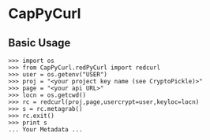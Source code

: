 # CapPyCurl
## Basic Usage
    >>> import os
    >>> from CapPyCurl.redPyCurl import redcurl
    >>> user = os.getenv("USER")
    >>> proj = "<your project key name (see CryptoPickle)>"
    >>> page = "<your api URL>"
    >>> locn = os.getcwd()
    >>> rc = redcurl(proj,page,usercrypt=user,keyloc=locn)
    >>> s = rc.metagrab()
    >>> rc.exit()
    >>> print s
    ... Your Metadata ...
